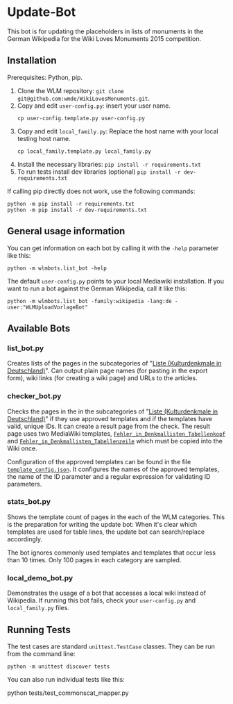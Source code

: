 # Update-Bot

This bot is for updating the placeholders in lists of monuments in the German Wikipedia for the Wiki Loves Monuments 2015 competition.

## Installation

Prerequisites: Python, pip.

1. Clone the WLM repository: `git clone git@github.com:wmde/WikiLovesMonuments.git`.
2. Copy and edit `user-config.py`: insert your user name.
    ```
    cp user-config.template.py user-config.py
    ```
3. Copy and edit `local_family.py`: Replace the host name with your local testing host name.
    ```
    cp local_family.template.py local_family.py
    ```
4. Install the necessary libraries:
   `pip install -r requirements.txt`
5. To run tests install dev libraries (optional)
   `pip install -r dev-requirements.txt`

If calling pip directly does not work, use the following commands:

    python -m pip install -r requirements.txt
    python -m pip install -r dev-requirements.txt

## General usage information

You can get information on each bot by calling it with the `-help` parameter like this:
```
python -m wlmbots.list_bot -help
```

The default `user-config.py` points to your local Mediawiki installation. If you want to run a bot against the German Wikipedia, call it like this:

```
python -m wlmbots.list_bot -family:wikipedia -lang:de -user:"WLMUploadVorlageBot"
```

## Available Bots
### list_bot.py
Creates lists of the pages in the subcategories of "[Liste (Kulturdenkmale in Deutschland)][wlm_liste]". Can output plain page names (for pasting in the export form), wiki links (for creating a wiki page) and URLs to the articles.

### checker_bot.py
Checks the pages in the in the subcategories of "[Liste (Kulturdenkmale in Deutschland)][wlm_liste]" if they use approved templates and if the templates
have valid, unique IDs. It can create a result page from the check. The result
page uses two MediaWiki templates, [`Fehler_in_Denkmallisten_Tabellenkopf`](wiki_templates/Fehler_in_Denkmallisten_Tabellenkopf.txt) and [`Fehler_in_Denkmallisten_Tabellenzeile`](wiki_templates/Fehler_in_Denkmallisten_Tabellenzeile.txt) which must be copied into the Wiki once.

Configuration of the approved templates can be found in the file [`template_config.json`](template_config.json). It configures the names of the approved templates, the name of the ID parameter and a regular expression for validating ID parameters.

### stats_bot.py
Shows the template count of pages in the each of the WLM categories. This is the preparation for writing the update bot: When it's clear which templates are used for table lines, the update bot can search/replace accordingly.

The bot ignores commonly used templates and templates that occur less than 10 times. Only 100 pages in each category are sampled.


### local_demo_bot.py
Demonstrates the usage of a bot that accesses a local wiki instead of Wikipedia.
If running this bot fails, check your `user-config.py` and `local_family.py` files.


## Running Tests
The test cases are standard `unittest.TestCase` classes. They can be run from the command line:

    python -m unittest discover tests

You can also run individual tests like this:

   python tests/test_commonscat_mapper.py

[wlm_liste]: https://de.wikipedia.org/wiki/Kategorie:Liste_(Kulturdenkmale_in_Deutschland)
